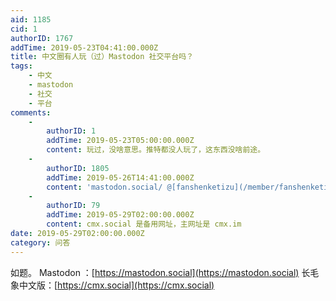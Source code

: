 ```yaml
---
aid: 1185
cid: 1
authorID: 1767
addTime: 2019-05-23T04:41:00.000Z
title: 中文圈有人玩（过）Mastodon 社交平台吗？
tags:
    - 中文
    - mastodon
    - 社交
    - 平台
comments:
    -
        authorID: 1
        addTime: 2019-05-23T05:00:00.000Z
        content: 玩过，没啥意思。推特都没人玩了，这东西没啥前途。
    -
        authorID: 1805
        addTime: 2019-05-26T14:41:00.000Z
        content: 'mastodon.social/ @[fanshenketizu](/member/fanshenketizu)'
    -
        authorID: 79
        addTime: 2019-05-29T02:00:00.000Z
        content: cmx.social 是备用网址，主网址是 cmx.im
date: 2019-05-29T02:00:00.000Z
category: 问答
---
```


如题。 Mastodon ：[https://mastodon.social](https://mastodon.social) 长毛象中文版：[https://cmx.social](https://cmx.social)
